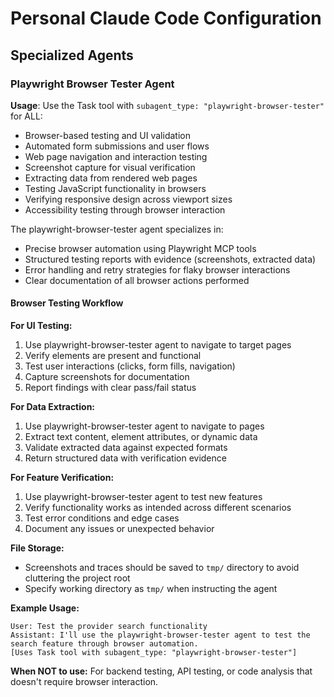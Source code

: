 # Personal Claude Code Configuration

## Specialized Agents

### Playwright Browser Tester Agent

**Usage**: Use the Task tool with `subagent_type: "playwright-browser-tester"` for ALL:
- Browser-based testing and UI validation
- Automated form submissions and user flows
- Web page navigation and interaction testing
- Screenshot capture for visual verification
- Extracting data from rendered web pages
- Testing JavaScript functionality in browsers
- Verifying responsive design across viewport sizes
- Accessibility testing through browser interaction

The playwright-browser-tester agent specializes in:
- Precise browser automation using Playwright MCP tools
- Structured testing reports with evidence (screenshots, extracted data)
- Error handling and retry strategies for flaky browser interactions
- Clear documentation of all browser actions performed

#### Browser Testing Workflow

**For UI Testing:**
1. Use playwright-browser-tester agent to navigate to target pages
2. Verify elements are present and functional
3. Test user interactions (clicks, form fills, navigation)
4. Capture screenshots for documentation
5. Report findings with clear pass/fail status

**For Data Extraction:**
1. Use playwright-browser-tester agent to navigate to pages
2. Extract text content, element attributes, or dynamic data
3. Validate extracted data against expected formats
4. Return structured data with verification evidence

**For Feature Verification:**
1. Use playwright-browser-tester agent to test new features
2. Verify functionality works as intended across different scenarios
3. Test error conditions and edge cases
4. Document any issues or unexpected behavior

**File Storage:**
- Screenshots and traces should be saved to `tmp/` directory to avoid cluttering the project root
- Specify working directory as `tmp/` when instructing the agent

**Example Usage:**
```
User: Test the provider search functionality
Assistant: I'll use the playwright-browser-tester agent to test the search feature through browser automation.
[Uses Task tool with subagent_type: "playwright-browser-tester"]
```

**When NOT to use:** For backend testing, API testing, or code analysis that doesn't require browser interaction.